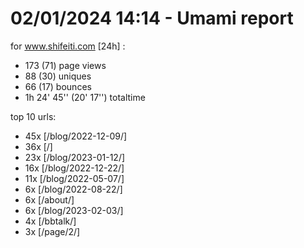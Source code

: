 # 02/01/2024 14:14 - Umami report
for www.shifeiti.com [24h] :

 - 173 (71) page views
 - 88 (30) uniques
 - 66 (17) bounces
 - 1h 24' 45'' (20' 17'') totaltime


top 10 urls:
 - 45x [/blog/2022-12-09/]
 - 36x [/]
 - 23x [/blog/2023-01-12/]
 - 16x [/blog/2022-12-22/]
 - 11x [/blog/2022-05-07/]
 - 6x [/blog/2022-08-22/]
 - 6x [/about/]
 - 6x [/blog/2023-02-03/]
 - 4x [/bbtalk/]
 - 3x [/page/2/]


